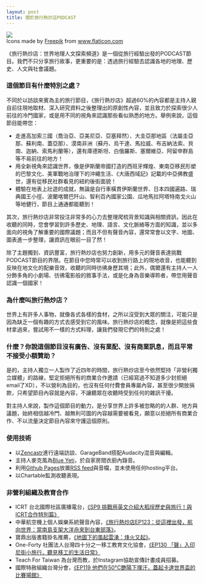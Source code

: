 ```yaml
---
layout: post
title: 關於旅行熱炒店PODCAST
---
```


<img class="flaticon" src="https://cdn-icons-png.flaticon.com/512/673/673615.png">
<div class="attribution">Icons made by <a href="https://www.flaticon.com/authors/freepik" title="Freepik">Freepik</a> from <a href="https://www.flaticon.com/" title="Flaticon">www.flaticon.com</a></div>

《旅行熱炒店：世界地理人文探索頻道》是一個從旅行經驗出發的PODCAST節目。我們不只分享旅行故事，更重要的是：透過旅行經驗去認識各地的地理、歷史、人文與社會議題。

### 這個節目有什麼特別之處？

不同於以訪談來賓為主的旅行節目，《旅行熱炒店》超過60%的內容都是主持人親自前往現地取材、深入研究資料之後整理出的原創性內容，並且致力於探索很少人前往的冷門國家，或是用不同的視角來認識那些看似熟悉的地方。舉例來說，這個節目能帶您：

* 走進高加索三國（喬治亞、亞美尼亞、亞塞拜然）、大圭亞那地區（法屬圭亞那、蘇利南、蓋亞那）、漠南非洲（蘇丹、烏干達、馬拉威、布吉納法索、貝南、迦納、索馬利蘭等），還有庫德斯坦、白俄羅斯、塞爾維亞、阿留申群島等不易前往的地方！
* 用全新視角來認識世界，像是伊斯蘭帝國打造的西班牙輝煌、東南亞移民形塑的巴黎文化、美軍戰地治理下的沖繩生活、《大唐西域記》記載的中亞佛教盛世，還有從移民社群看見的紐約後街面貌！
* 體驗在地表上壯遊的成就，無論是自行車橫貫伊斯蘭世界、日本四國遍路、瑞典國王小徑、波蘭喀爾巴阡山、智利百內國家公園、瓜地馬拉阿塔特南戈火山等地健行，節目上通通都能聽到！

其次，旅行熱炒店非常投注非常多的心力去整理爬梳背景知識與相關資訊，因此在收聽的同時，您會學習到許多歷史、地理、語言、文化脈絡等方面的知識，並以多面向的視角了解重要的國際議題；而且不但有聲音內容，還常常會以文字、地圖、圖表進一步整理，讓資訊在眼前一目了然！

除了主題獨到、資訊豐富，旅行熱炒店也努力創新，用多元的聲音表達挑戰PODCAST節目的界限。在節目中您時常可以收到旅行路上的現地收音，也能聽到反映在地文化的配樂音效，收聽的同時彷彿身歷其境；此外，偶爾還有主持人一人分飾多角的小劇場、彷彿電影般的敘事手法，或是化身為音樂導聆者，帶您用聲音認識一個國家！

### 為什麼叫旅行熱炒店？

世界上有許多人事物，就像各式各樣的食材，之所以沒受到大眾的關注，可能只是因為缺乏一個有趣的方式去感受到它的風味。旅行熱炒店的概念，就像是把這些食材拿過來，嘗試用不一樣的方式料理，讓我們發現它們的特別之處！

### 什麼？你說這個節目沒有廣告、沒有業配、沒有商業訊息，而且平常不接受小額贊助？

是的，主持人獨立一人製作了近四年的時間，旅行熱炒店至今依然堅持「非營利獨立媒體」的路線，堅定拒絕所有的商業合作邀請（已經寫過不知道多少封拒絕email了XD），不以營利為目的，也沒有任何付費會員專屬內容，甚至很少開放捐款，只希望節目內容就是內容，不讓聽眾在收聽時受到任何的雜訊干擾。

對主持人來說，製作這個節目的動力，是分享世界上許多被忽略的的人群、地方與議題，始終相信越冷門、越無利可圖的內容越需要被看見，願意以拒絕所有商業合作、不以流量決定節目內容來守護這個原則。

### 使用技術

* 以[Zencastr](https://zencastr.com/)進行遠端訪談、GarageBand搭配Audacity混音與編輯。
* 主持人麥克風為[Blue Yeti](https://www.bluemic.com/en-us/products/yeti/)，於自家房間衣廚內錄音。
* 利用[Github Pages](https://pages.github.com/)放置[RSS feed](https://ltsoj.com/podcast.xml)與音檔，並未使用任何hosting平台。
* 以Chartable監測收聽表現。

### 非營利組織及教育合作

* ICRT 台北國際社區廣播電台，[《SP9 挑戰用英文介紹大稻埕歷史與旅行！與ICRT合作特別篇》](/podcast-sp009)
* 中華航空機上個人娛樂系統聲音內容，[《旅行熱炒店EP123：從這裡出發，航向世界：當南島支架大洋舟來到台東部落》](/podcast-ep123)。
* 寶鼎出版書籍掛名推薦，[《地圖下的風起雲湧：烽火又起》](https://www.books.com.tw/products/0010959689)。
* One-Forty 社團法人台灣四十分之一移工教育文化協會，[《EP130 「聲」入印尼街小旅行，聽見移工的生活日常》](/podcast-ep130)
* Teach For Taiwan 為台灣而教，於Instagram協助宣傳計畫成員招募。
* 國際特赦組織台灣分會，[《EP119 他們在50°C艷陽下揮汗，蓋起卡達世界盃的比賽場館》](/podcast-ep119)
